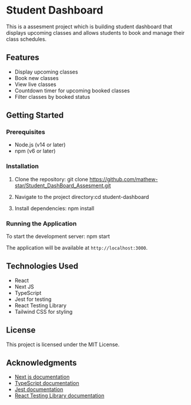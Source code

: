 # Student Dashboard

This  is a assesment project which is building student dashboard that displays upcoming classes and allows students to book and manage their class schedules.

## Features

- Display upcoming classes
- Book new classes
- View live classes
- Countdown timer for upcoming booked classes
- Filter classes by booked status

## Getting Started

### Prerequisites

- Node.js (v14 or later)
- npm (v6 or later)

### Installation

1. Clone the repository: git clone https://github.com/mathew-star/Student_DashBoard_Assesment.git

2. Navigate to the project directory:cd student-dashboard

3. Install dependencies: npm install

### Running the Application

To start the development server: npm start

The application will be available at `http://localhost:3000`.

## Technologies Used

- React
- Next JS
- TypeScript
- Jest for testing
- React Testing Library
- Tailwind CSS for styling


## License

This project is licensed under the MIT License.

## Acknowledgments

- [Next js documentation](https://nextjs.org/)
- [TypeScript documentation](https://www.typescriptlang.org/docs/)
- [Jest documentation](https://jestjs.io/docs/getting-started)
- [React Testing Library documentation](https://testing-library.com/docs/react-testing-library/intro/)